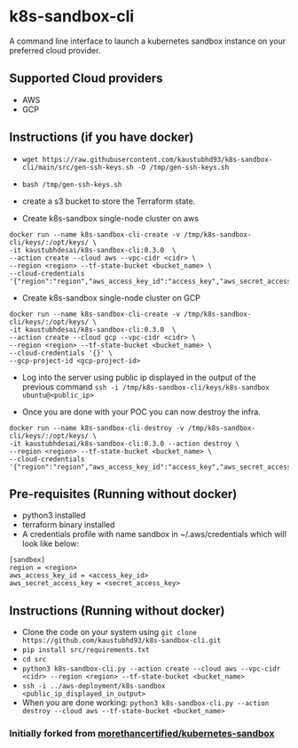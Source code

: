 # k8s-sandbox-cli
A command line interface to launch a kubernetes sandbox instance on your preferred cloud provider.

## Supported Cloud providers
- AWS
- GCP

## Instructions (if you have docker)

- `wget https://raw.githubusercontent.com/kaustubhd93/k8s-sandbox-cli/main/src/gen-ssh-keys.sh -O /tmp/gen-ssh-keys.sh`

- `bash /tmp/gen-ssh-keys.sh`

- create a s3 bucket to store the Terraform state.

- Create k8s-sandbox single-node cluster on aws
```
docker run --name k8s-sandbox-cli-create -v /tmp/k8s-sandbox-cli/keys/:/opt/keys/ \
-it kaustubhdesai/k8s-sandbox-cli:0.3.0  \
--action create --cloud aws --vpc-cidr <cidr> \
--region <region> --tf-state-bucket <bucket_name> \
--cloud-credentials '{"region":"region","aws_access_key_id":"access_key","aws_secret_access_key":"secret_key"}'
```

- Create k8s-sandbox single-node cluster on GCP
```
docker run --name k8s-sandbox-cli-create -v /tmp/k8s-sandbox-cli/keys/:/opt/keys/ \
-it kaustubhdesai/k8s-sandbox-cli:0.3.0  \
--action create --cloud gcp --vpc-cidr <cidr> \
--region <region> --tf-state-bucket <bucket_name> \
--cloud-credentials '{}' \
--gcp-project-id <gcp-project-id>
```

- Log into the server using public ip displayed in the output of the previous command `ssh -i /tmp/k8s-sandbox-cli/keys/k8s-sandbox ubuntu@<public_ip>`

- Once you are done with your POC you can now destroy the infra.  
```
docker run --name k8s-sandbox-cli-destroy -v /tmp/k8s-sandbox-cli/keys/:/opt/keys/ \
-it kaustubhdesai/k8s-sandbox-cli:0.3.0 --action destroy \
--region <region> --tf-state-bucket <bucket_name> \
--cloud-credentials '{"region":"region","aws_access_key_id":"access_key","aws_secret_access_key":"secret_key"}'
```

## Pre-requisites (Running without docker)
- python3 installed
- terraform binary installed 
- A credentials profile with name sandbox in ~/.aws/credentials which will look like below:
```
[sandbox]
region = <region>
aws_access_key_id = <access_key_id>
aws_secret_access_key = <secret_access_key>
```

## Instructions  (Running without docker)
- Clone the code on your system using `git clone https://github.com/kaustubhd93/k8s-sandbox-cli.git`
- `pip install src/requirements.txt`
- `cd src`
- `python3 k8s-sandbox-cli.py --action create --cloud aws --vpc-cidr <cidr> --region <region> --tf-state-bucket <bucket_name>`
- `ssh -i ../aws-deployment/k8s-sandbox <public_ip_displayed_in_output>`
- When you are done working: `python3 k8s-sandbox-cli.py --action destroy --cloud aws --tf-state-bucket <bucket_name>`

### Initially forked from [morethancertified/kubernetes-sandbox](https://github.com/morethancertified/kubernetes-sandbox)
